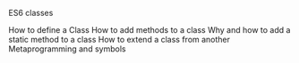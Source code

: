  ES6 classes


How to define a Class
How to add methods to a class
Why and how to add a static method to a class
How to extend a class from another
Metaprogramming and symbols
